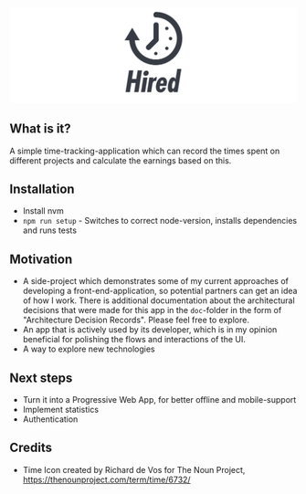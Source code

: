 ![Logo](./doc/logo.png)


## What is it?
A simple time-tracking-application which can record the times spent on different projects and calculate the earnings
based on this.

<Gif>

## Installation

* Install nvm
* `npm run setup` - Switches to correct node-version, installs dependencies and runs tests

## Motivation

* A side-project which demonstrates some of my current approaches of developing a front-end-application, so potential
partners can get an idea of how I work. There is additional documentation about the architectural decisions that were made
for this app in the `doc`-folder in the form of "Architecture Decision Records". Please feel free to explore.
* An app that is actively used by its developer, which is in my opinion beneficial for polishing the flows and
interactions of the UI.
* A way to explore new technologies

## Next steps
* Turn it into a Progressive Web App, for better offline and mobile-support
* Implement statistics
* Authentication


## Credits

* Time Icon created by Richard de Vos for The Noun Project, https://thenounproject.com/term/time/6732/
